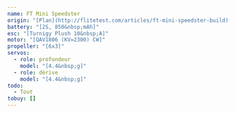 ```yaml
---
name: FT Mini Speedster
origin: "[Plan](http://flitetest.com/articles/ft-mini-speedster-build) publié par Flite Test"
battery: "[2S, 850&nbsp;mAh]"
esc: "[Turnigy Plush 10&nbsp;A]"
motor: "[QAV1806 (KV=2300) CW]"
propeller: "[6x3]"
servos:
  - role: profondeur
    model: "[4.4&nbsp;g]"
  - role: dérive
    model: "[4.4&nbsp;g]"
todo:
  - Tout
tobuy: []
---
```

